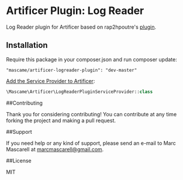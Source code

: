 Artificer Plugin: Log Reader 
===========================

Log Reader plugin for Artificer based on rap2hpoutre's [plugin](https://github.com/rap2hpoutre/laravel-log-viewer).

Installation
--------------
Require this package in your composer.json and run composer update:

    "mascame/artificer-logreader-plugin": "dev-master"

[Add the Service Provider to Artificer](https://github.com/marcmascarell/laravel-artificer/tree/dev#adding-extensions-plugins--widgets):

```php
\Mascame\Artificer\LogReaderPluginServiceProvider::class
```

##Contributing

Thank you for considering contributing! You can contribute at any time forking the project and making a pull request.

##Support

If you need help or any kind of support, please send an e-mail to Marc Mascarell at marcmascarell@gmail.com.

##License

MIT
